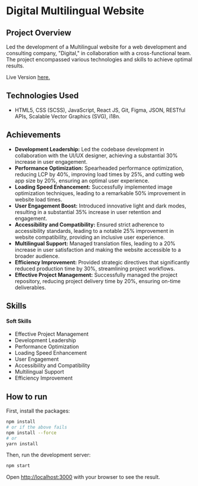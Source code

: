 # Digital Multilingual Website 

## Project Overview
Led the development of a Multilingual website for a web development and consulting company, "Digital," 
in collaboration with a cross-functional team. The project encompassed various technologies and skills to achieve optimal results.

Live Version [here.](https://digtall.netlify.app/)

## Technologies Used
- HTML5, CSS (SCSS), JavaScript, React JS, Git, Figma, JSON, RESTful APIs, Scalable Vector Graphics (SVG), i18n.


## Achievements
-	**Development Leadership:** Led the codebase development in collaboration with the UI/UX designer, achieving a substantial 30% increase in user engagement.
-	**Performance Optimization:** Spearheaded performance optimization, reducing LCP by 40%, improving load times by 25%, and cutting web app size by 20%, ensuring an optimal user experience.
-	**Loading Speed Enhancement:** Successfully implemented image optimization techniques, leading to a remarkable 50% improvement in website load times.
-	**User Engagement Boost:** Introduced innovative light and dark modes, resulting in a substantial 35% increase in user retention and engagement.
-	**Accessibility and Compatibility:** Ensured strict adherence to accessibility standards, leading to a notable 25% improvement in website compatibility, providing an inclusive user experience.
-	**Multilingual Support:** Managed translation files, leading to a 20% increase in user satisfaction and making the website accessible to a broader audience.
-	**Efficiency Improvement:** Provided strategic directives that significantly reduced production time by 30%, streamlining project workflows.
-	**Effective Project Management:** Successfully managed the project repository, reducing project delivery time by 20%, ensuring on-time deliverables.
  
## Skills
  
#### Soft Skills
-	Effective Project Management
-	Development Leadership
-	Performance Optimization
-	Loading Speed Enhancement
-	User Engagement
-	Accessibility and Compatibility
-	Multilingual Support
-	Efficiency Improvement

## How to run
First, install the packages:

```bash
npm install
# or if the above fails
npm install --force
# or
yarn install
```

Then, run the development server:
```bash
npm start

```

Open [http://localhost:3000](http://localhost:3000) with your browser to see the result.


